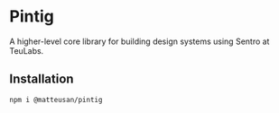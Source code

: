 # Pintig
A higher-level core library for building design systems using Sentro at TeuLabs.

## Installation
```npm
npm i @matteusan/pintig
```